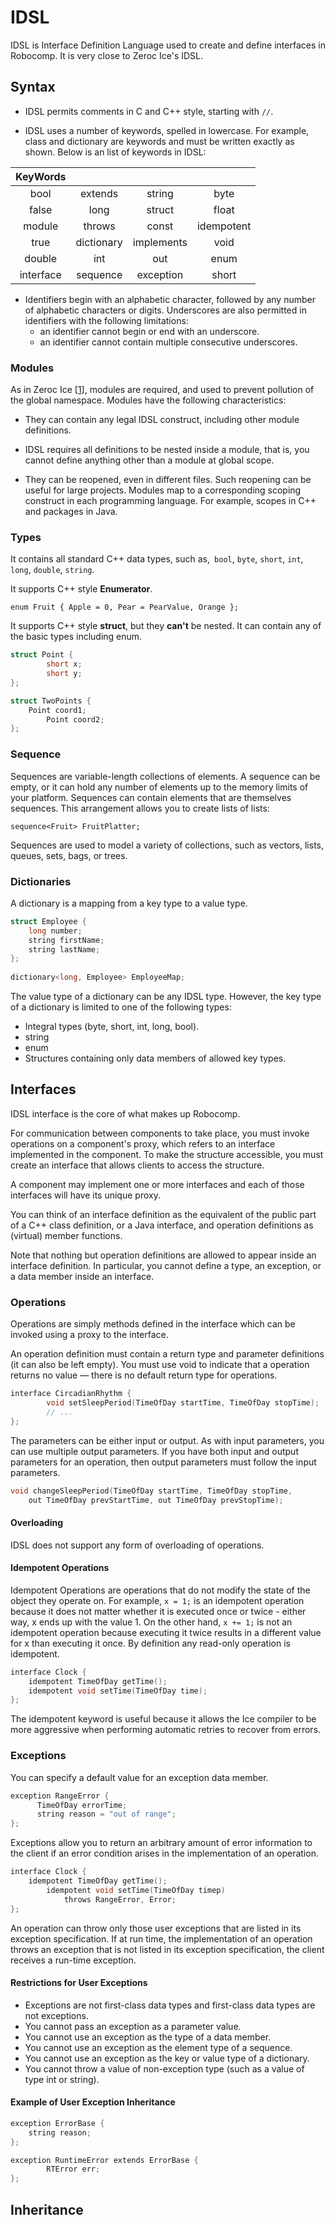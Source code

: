# IDSL

IDSL is  Interface Definition Language used to create and define interfaces in Robocomp. It is very close to Zeroc Ice's IDSL. 

## Syntax

- IDSL permits comments in C and C++ style, starting with `//`.

- IDSL uses a number of keywords, spelled in lowercase. For example, class and dictionary are keywords and must be written exactly as shown. Below is an list of keywords in IDSL: 


| KeyWords        |            |   | |
| :-------------: |:-------------:|:-----:|:-----:|
|bool|extends|string|byte|
|false|long|struct|float|
|module| throws|const|idempotent|
|true|dictionary|implements|void|
|double|int|out |enum|
|interface |sequence | exception|short|

- Identifiers begin with an alphabetic character, followed by any number of alphabetic characters or digits. Underscores are also permitted in identifiers with the following limitations:
    * an identifier cannot begin or end with an underscore.
    * an identifier cannot contain multiple consecutive underscores.

### Modules

As in Zeroc Ice [[1](https://doc.zeroc.com/ice/3.6/the-slice-language/modules)], modules are required, and used to prevent pollution of the global namespace. Modules have the following characteristics:

- They can contain any legal IDSL construct, including other module definitions. 

- IDSL requires all definitions to be nested inside a module, that is, you cannot define anything other than a module at global scope.

- They can be reopened, even in different files. Such reopening can be useful for large projects. Modules map to a corresponding scoping construct in each programming language. For example, scopes in C++ and packages in Java.

### Types

It contains all standard C++ data types, such as,` bool`, `byte`, `short`, `int`, `long`, `double`, `string`.

It supports C++ style __Enumerator__.
    
    enum Fruit { Apple = 0, Pear = PearValue, Orange };

It supports C++ style __struct__, but they __can't__ be nested. It can contain any of the basic types including enum.

```cpp
struct Point {
        short x;
        short y;
};

struct TwoPoints {
    Point coord1;
        Point coord2;
};
```

### Sequence

Sequences are variable-length collections of elements. A sequence can be empty, or it can hold any number of elements up to the memory limits of your platform. Sequences can contain elements that are themselves sequences. This arrangement allows you to create lists of lists:

    sequence<Fruit> FruitPlatter;

Sequences are used to model a variety of collections, such as vectors, lists, queues, sets, bags, or trees.

### Dictionaries

A dictionary is a mapping from a key type to a value type.

```cpp
struct Employee {
    long number;
    string firstName;
    string lastName;
};
     
dictionary<long, Employee> EmployeeMap;
```

The value type of a dictionary can be any IDSL type. However, the key type of a dictionary is limited to one of the following types:
* Integral types (byte, short, int, long, bool).
* string
* enum
* Structures containing only data members of allowed key types.

## Interfaces

IDSL interface is the core of what makes up Robocomp. 

For communication between components to take place, you must invoke operations on a component's proxy, which refers to an interface implemented in the component. To make the structure accessible, you must create an interface that allows clients to access the structure. 

A component may implement one or more interfaces and each of those interfaces will have its unique proxy.

You can think of an interface definition as the equivalent of the public part of a C++ class definition, or a Java interface, and operation definitions as (virtual) member functions. 

Note that nothing but operation definitions are allowed to appear inside an interface definition. In particular, you cannot define a type, an exception, or a data member inside an interface.

### Operations

Operations are simply methods defined in the interface which can be invoked using a proxy to the interface.

An operation definition must contain a return type and parameter definitions (it can also be left empty). You must use void to indicate that a operation returns no value — there is no default return type for operations.

```cpp
interface CircadianRhythm {
        void setSleepPeriod(TimeOfDay startTime, TimeOfDay stopTime);
        // ...
};
```

The parameters can be either input or output. As with input parameters, you can use multiple output parameters. If you have both input and output parameters for an operation, then output parameters must follow the input parameters.

```cpp
void changeSleepPeriod(TimeOfDay startTime, TimeOfDay stopTime, 
    out TimeOfDay prevStartTime, out TimeOfDay prevStopTime);
```
 
#### Overloading

IDSL does not support any form of overloading of operations.

#### Idempotent Operations

Idempotent Operations are operations that do not modify the state of the object they operate on. For example, `x = 1;` is an idempotent operation because it does not matter whether it is executed once or twice - either way, x ends up with the value 1. On the other hand, `x += 1;` is not an idempotent operation because executing it twice results in a different value for x than executing it once. By definition any read-only operation is idempotent.

```cpp
interface Clock {
    idempotent TimeOfDay getTime();
    idempotent void setTime(TimeOfDay time);
};
```
    
The idempotent keyword is useful because it allows the Ice compiler to be more aggressive when performing automatic retries to recover from errors. 

### Exceptions    

You can specify a default value for an exception data member.

```cpp
exception RangeError {
      TimeOfDay errorTime;
      string reason = "out of range";
};
```

Exceptions allow you to return an arbitrary amount of error information to the client if an error condition arises in the implementation of an operation. 

```cpp
interface Clock {
    idempotent TimeOfDay getTime();
        idempotent void setTime(TimeOfDay timep)
            throws RangeError, Error;
};
```
    
An operation can throw only those user exceptions that are listed in its exception specification. If at run time, the implementation of an operation throws an exception that is not listed in its exception specification, the client receives a run-time exception.

#### Restrictions for User Exceptions

* Exceptions are not first-class data types and first-class data types are not exceptions.
* You cannot pass an exception as a parameter value.
* You cannot use an exception as the type of a data member.
* You cannot use an exception as the element type of a sequence.
* You cannot use an exception as the key or value type of a dictionary.
* You cannot throw a value of non-exception type (such as a value of type int or string).

#### Example of User Exception Inheritance

```cpp
exception ErrorBase {
    string reason;
};

exception RuntimeError extends ErrorBase {
        RTError err;
};
```

## Inheritance
